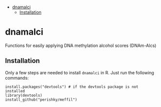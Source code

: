 -   [dnamalci](#dnamalci)
    -   [Installation](#installation)

dnamalci
========

Functions for easily applying DNA methylation alcohol scores (DNAm-Alcs)

Installation
------------

Only a few steps are needed to install `dnamalci` in R. Just run the
following commands:

    install.packages("devtools") # if the devtools package is not installed
    library(devtools)
    install_github("perishky/meffil")
